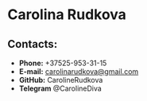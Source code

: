 # Carolina Rudkova
## Contacts:
- **Phone:** +37525-953-31-15
- **E-mail:** carolinarudkova@gmail.com
- **GitHub:** CarolineRudkova
- **Telegram** @CarolineDiva 